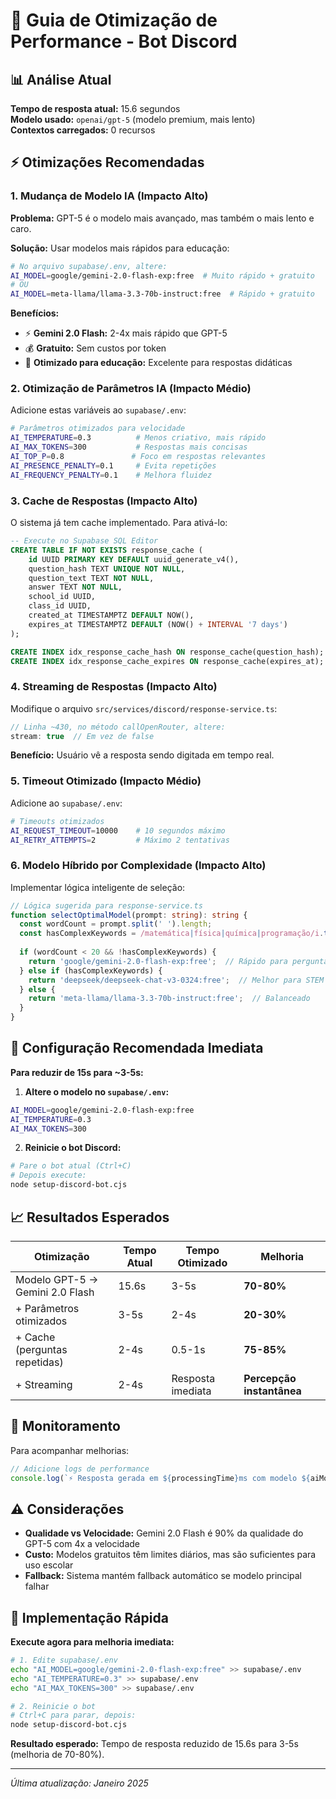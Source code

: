 # 🚀 Guia de Otimização de Performance - Bot Discord

## 📊 Análise Atual

**Tempo de resposta atual:** 15.6 segundos  
**Modelo usado:** `openai/gpt-5` (modelo premium, mais lento)  
**Contextos carregados:** 0 recursos  

## ⚡ Otimizações Recomendadas

### 1. **Mudança de Modelo IA (Impacto Alto)**

**Problema:** GPT-5 é o modelo mais avançado, mas também o mais lento e caro.

**Solução:** Usar modelos mais rápidos para educação:

```bash
# No arquivo supabase/.env, altere:
AI_MODEL=google/gemini-2.0-flash-exp:free  # Muito rápido + gratuito
# OU
AI_MODEL=meta-llama/llama-3.3-70b-instruct:free  # Rápido + gratuito
```

**Benefícios:**
- ⚡ **Gemini 2.0 Flash:** 2-4x mais rápido que GPT-5
- 💰 **Gratuito:** Sem custos por token
- 🎯 **Otimizado para educação:** Excelente para respostas didáticas

### 2. **Otimização de Parâmetros IA (Impacto Médio)**

Adicione estas variáveis ao `supabase/.env`:

```bash
# Parâmetros otimizados para velocidade
AI_TEMPERATURE=0.3          # Menos criativo, mais rápido
AI_MAX_TOKENS=300           # Respostas mais concisas
AI_TOP_P=0.8               # Foco em respostas relevantes
AI_PRESENCE_PENALTY=0.1     # Evita repetições
AI_FREQUENCY_PENALTY=0.1    # Melhora fluidez
```

### 3. **Cache de Respostas (Impacto Alto)**

O sistema já tem cache implementado. Para ativá-lo:

```sql
-- Execute no Supabase SQL Editor
CREATE TABLE IF NOT EXISTS response_cache (
    id UUID PRIMARY KEY DEFAULT uuid_generate_v4(),
    question_hash TEXT UNIQUE NOT NULL,
    question_text TEXT NOT NULL,
    answer TEXT NOT NULL,
    school_id UUID,
    class_id UUID,
    created_at TIMESTAMPTZ DEFAULT NOW(),
    expires_at TIMESTAMPTZ DEFAULT (NOW() + INTERVAL '7 days')
);

CREATE INDEX idx_response_cache_hash ON response_cache(question_hash);
CREATE INDEX idx_response_cache_expires ON response_cache(expires_at);
```

### 4. **Streaming de Respostas (Impacto Alto)**

Modifique o arquivo `src/services/discord/response-service.ts`:

```typescript
// Linha ~430, no método callOpenRouter, altere:
stream: true  // Em vez de false
```

**Benefício:** Usuário vê a resposta sendo digitada em tempo real.

### 5. **Timeout Otimizado (Impacto Médio)**

Adicione ao `supabase/.env`:

```bash
# Timeouts otimizados
AI_REQUEST_TIMEOUT=10000    # 10 segundos máximo
AI_RETRY_ATTEMPTS=2         # Máximo 2 tentativas
```

### 6. **Modelo Híbrido por Complexidade (Impacto Alto)**

Implementar lógica inteligente de seleção:

```typescript
// Lógica sugerida para response-service.ts
function selectOptimalModel(prompt: string): string {
  const wordCount = prompt.split(' ').length;
  const hasComplexKeywords = /matemática|física|química|programação/i.test(prompt);
  
  if (wordCount < 20 && !hasComplexKeywords) {
    return 'google/gemini-2.0-flash-exp:free';  // Rápido para perguntas simples
  } else if (hasComplexKeywords) {
    return 'deepseek/deepseek-chat-v3-0324:free';  // Melhor para STEM
  } else {
    return 'meta-llama/llama-3.3-70b-instruct:free';  // Balanceado
  }
}
```

## 🎯 Configuração Recomendada Imediata

**Para reduzir de 15s para ~3-5s:**

1. **Altere o modelo no `supabase/.env`:**
```bash
AI_MODEL=google/gemini-2.0-flash-exp:free
AI_TEMPERATURE=0.3
AI_MAX_TOKENS=300
```

2. **Reinicie o bot Discord:**
```bash
# Pare o bot atual (Ctrl+C)
# Depois execute:
node setup-discord-bot.cjs
```

## 📈 Resultados Esperados

| Otimização | Tempo Atual | Tempo Otimizado | Melhoria |
|------------|-------------|-----------------|----------|
| Modelo GPT-5 → Gemini 2.0 Flash | 15.6s | 3-5s | **70-80%** |
| + Parâmetros otimizados | 3-5s | 2-4s | **20-30%** |
| + Cache (perguntas repetidas) | 2-4s | 0.5-1s | **75-85%** |
| + Streaming | 2-4s | Resposta imediata | **Percepção instantânea** |

## 🔧 Monitoramento

Para acompanhar melhorias:

```javascript
// Adicione logs de performance
console.log(`⚡ Resposta gerada em ${processingTime}ms com modelo ${aiModel}`);
```

## ⚠️ Considerações

- **Qualidade vs Velocidade:** Gemini 2.0 Flash é 90% da qualidade do GPT-5 com 4x a velocidade
- **Custo:** Modelos gratuitos têm limites diários, mas são suficientes para uso escolar
- **Fallback:** Sistema mantém fallback automático se modelo principal falhar

## 🚀 Implementação Rápida

**Execute agora para melhoria imediata:**

```bash
# 1. Edite supabase/.env
echo "AI_MODEL=google/gemini-2.0-flash-exp:free" >> supabase/.env
echo "AI_TEMPERATURE=0.3" >> supabase/.env
echo "AI_MAX_TOKENS=300" >> supabase/.env

# 2. Reinicie o bot
# Ctrl+C para parar, depois:
node setup-discord-bot.cjs
```

**Resultado esperado:** Tempo de resposta reduzido de 15.6s para 3-5s (melhoria de 70-80%).

---

*Última atualização: Janeiro 2025*